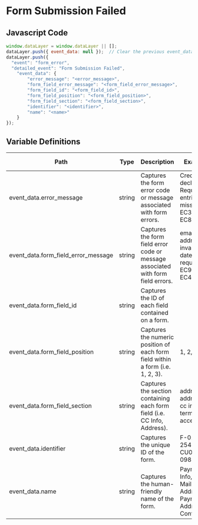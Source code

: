 # Form Submission Failed

### 

## Javascript Code
```js
window.dataLayer = window.dataLayer || [];
dataLayer.push({ event_data: null });  // Clear the previous event_data object.
dataLayer.push({
  "event": "form_error",
  "detailed_event": "Form Submission Failed",
    "event_data": {
        "error_message": "<error_message>",
        "form_field_error_message": "<form_field_error_message>",
        "form_field_id": "<form_field_id>",
        "form_field_position": "<form_field_position>",
        "form_field_section": "<form_field_section>",
        "identifier": "<identifier>",
        "name": "<name>"
    }
});
```

## Variable Definitions

|Path|Type|Description|Example|Pattern|Min Length|Max Length|Minimum|Maximum|Multiple Of|
| --- | --- | --- | --- | --- | --- | --- | --- | --- | --- |
|event_data.error_message|string|Captures the form error code or message associated with form errors.|Credit card declined, Required entries missing, EC3456, EC8976|||||||
|event_data.form_field_error_message|string|Captures the form field error code or message associated with form field errors.|email address invalid, date required. EC987767, EC4567|||||||
|event_data.form_field_id|string|Captures the ID of each field contained on a form.||||||||
|event_data.form_field_position|string|Captures the numeric position of each form field within a form \(i.e. 1, 2, 3\).|1, 2, 3, 4, 5||||1|||
|event_data.form_field_section|string|Captures the section containing each form field \(i.e. CC Info, Address\).|address1, address2, cc info, terms acceptance|||||||
|event_data.identifier|string|Captures the unique ID of the form.|F-0113, 2543, CU001, PI-0988|||||||
|event_data.name|string|Captures the human-friendly name of the form.|Payment Info, Mailing Address, Payment Address, Contact Us|||||||




